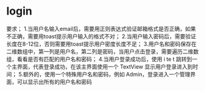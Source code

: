 # login
要求；
1.当用户名输入email后，需要用正则表达式验证邮箱格式是否正确，如果不正确，需要用toast提示用户输入的格式不对；
2.当用户输入密码后，需要验证长度在8-12位，否则需要用toast提示用户密度长度不足；
3.用户名和密码保存在二维数组中，第一列是用户名，第二列是密码，当用户点击登录，需要遍历二维数组，看看是否有匹配的用户名和密码；
4.当用户登录成功后，使用 i te t 跳转到一个主界面，代表登录成功，在该主界面使用一个 TextView 显示用户登录进入到时间；
5.额外的，使用一个特殊用户名和密码，例如 Admin，登录进入一个管理界面，可以显示出所有的用户名和密码
  
